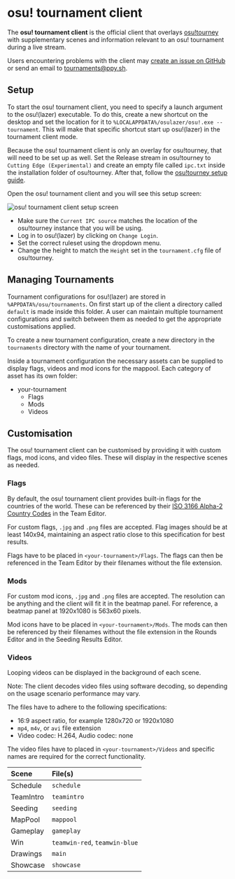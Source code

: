 # osu! tournament client

The **osu! tournament client** is the official client that overlays [osu!tourney](/wiki/osu!tourney) with supplementary scenes and information relevant to an osu! tournament during a live stream.

Users encountering problems with the client may [create an issue on GitHub](https://github.com/ppy/osu/issues) or send an email to [tournaments@ppy.sh](mailto:tournaments@ppy.sh).

## Setup

To start the osu! tournament client, you need to specify a launch argument to the osu!(lazer) executable. To do this, create a new shortcut on the desktop and set the location for it to `%LOCALAPPDATA%/osulazer/osu!.exe --tournament`. This will make that specific shortcut start up osu!(lazer) in the tournament client mode.

Because the osu! tournament client is only an overlay for osu!tourney, that will need to be set up as well. Set the Release stream in osu!tourney to `Cutting Edge (Experimental)` and create an empty file called `ipc.txt` inside the installation folder of osu!tourney. After that, follow the [osu!tourney setup guide](/wiki/osu!tourney/Setup).

Open the osu! tournament client and you will see this setup screen:

![osu! tournament client setup screen](img/setup-screen.png)

- Make sure the `Current IPC source` matches the location of the osu!tourney instance that you will be using.
- Log in to osu!(lazer) by clicking on `Change Login`.
- Set the correct ruleset using the dropdown menu.
- Change the height to match the `Height` set in the `tournament.cfg` file of osu!tourney.

## Managing Tournaments

Tournament configurations for osu!(lazer) are stored in `%APPDATA%/osu/tournaments`. On first start up of the client a directory called `default` is made inside this folder. A user can maintain multiple tournament configurations and switch between them as needed to get the appropriate customisations applied.

To create a new tournament configuration, create a new directory in the `tournaments` directory with the name of your tournament.

Inside a tournament configuration the necessary assets can be supplied to display flags, videos and mod icons for the mappool. Each category of asset has its own folder: 

- your-tournament
  - Flags
  - Mods
  - Videos

## Customisation

The osu! tournament client can be customised by providing it with custom flags, mod icons, and video files. These will display in the respective scenes as needed.

### Flags

By default, the osu! tournament client provides built-in flags for the countries of the world. These can be referenced by their [ISO 3166 Alpha-2 Country Codes](https://www.iso.org/iso-3166-country-codes.html) in the Team Editor.

For custom flags, `.jpg` and `.png` files are accepted. Flag images should be at least 140x94, maintaining an aspect ratio close to this specification for best results.

Flags have to be placed in `<your-tournament>/Flags`. The flags can then be referenced in the Team Editor by their filenames without the file extension.

### Mods

For custom mod icons, `.jpg` and `.png` files are accepted. The resolution can be anything and the client will fit it in the beatmap panel. For reference, a beatmap panel at 1920x1080 is 563x60 pixels.

Mod icons have to be placed in `<your-tournament>/Mods`. The mods can then be referenced by their filenames without the file extension in the Rounds Editor and in the Seeding Results Editor.

### Videos

Looping videos can be displayed in the background of each scene.

Note: The client decodes video files using software decoding, so depending on the usage scenario performance may vary. 

The files have to adhere to the following specifications:

- 16:9 aspect ratio, for example 1280x720 or 1920x1080
- `mp4`, `m4v`, or `avi` file extension
- Video codec: H.264, Audio codec: none

The video files have to placed in `<your-tournament>/Videos` and specific names are required for the correct functionality.

| Scene | File(s) |
| :-- | :-- |
| Schedule | `schedule` |
| TeamIntro | `teamintro` |
| Seeding | `seeding` |
| MapPool | `mappool` |
| Gameplay | `gameplay` |
| Win | `teamwin-red`, `teamwin-blue` |
| Drawings | `main` |
| Showcase | `showcase` |
